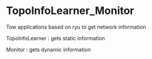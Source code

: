 # TopoInfoLearner_Monitor

Tow applications based on ryu to get network information

TopoInfoLearner : gets static information

Monitor : gets dynamic information
